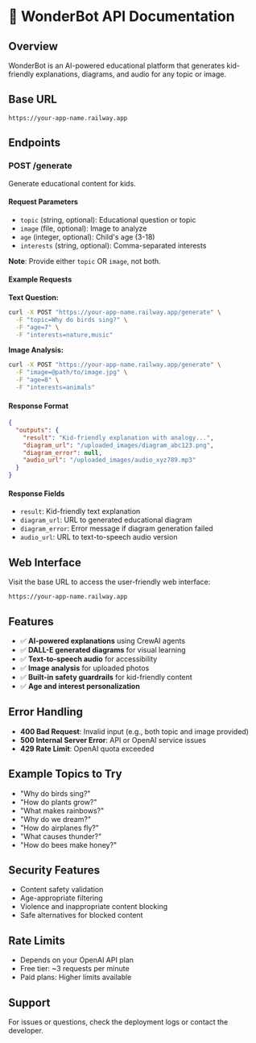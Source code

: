 # 🤖 WonderBot API Documentation

## Overview
WonderBot is an AI-powered educational platform that generates kid-friendly explanations, diagrams, and audio for any topic or image.

## Base URL
```
https://your-app-name.railway.app
```

## Endpoints

### POST /generate
Generate educational content for kids.

#### Request Parameters
- `topic` (string, optional): Educational question or topic
- `image` (file, optional): Image to analyze
- `age` (integer, optional): Child's age (3-18)
- `interests` (string, optional): Comma-separated interests

**Note**: Provide either `topic` OR `image`, not both.

#### Example Requests

**Text Question:**
```bash
curl -X POST "https://your-app-name.railway.app/generate" \
  -F "topic=Why do birds sing?" \
  -F "age=7" \
  -F "interests=nature,music"
```

**Image Analysis:**
```bash
curl -X POST "https://your-app-name.railway.app/generate" \
  -F "image=@path/to/image.jpg" \
  -F "age=8" \
  -F "interests=animals"
```

#### Response Format
```json
{
  "outputs": {
    "result": "Kid-friendly explanation with analogy...",
    "diagram_url": "/uploaded_images/diagram_abc123.png",
    "diagram_error": null,
    "audio_url": "/uploaded_images/audio_xyz789.mp3"
  }
}
```

#### Response Fields
- `result`: Kid-friendly text explanation
- `diagram_url`: URL to generated educational diagram
- `diagram_error`: Error message if diagram generation failed
- `audio_url`: URL to text-to-speech audio version

## Web Interface
Visit the base URL to access the user-friendly web interface:
```
https://your-app-name.railway.app
```

## Features
- ✅ **AI-powered explanations** using CrewAI agents
- ✅ **DALL-E generated diagrams** for visual learning
- ✅ **Text-to-speech audio** for accessibility
- ✅ **Image analysis** for uploaded photos
- ✅ **Built-in safety guardrails** for kid-friendly content
- ✅ **Age and interest personalization**

## Error Handling
- **400 Bad Request**: Invalid input (e.g., both topic and image provided)
- **500 Internal Server Error**: API or OpenAI service issues
- **429 Rate Limit**: OpenAI quota exceeded

## Example Topics to Try
- "Why do birds sing?"
- "How do plants grow?"
- "What makes rainbows?"
- "Why do we dream?"
- "How do airplanes fly?"
- "What causes thunder?"
- "How do bees make honey?"

## Security Features
- Content safety validation
- Age-appropriate filtering
- Violence and inappropriate content blocking
- Safe alternatives for blocked content

## Rate Limits
- Depends on your OpenAI API plan
- Free tier: ~3 requests per minute
- Paid plans: Higher limits available

## Support
For issues or questions, check the deployment logs or contact the developer. 